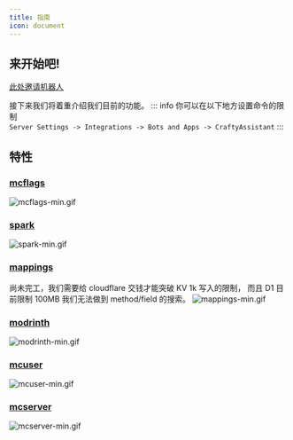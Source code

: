 ```yaml
---
title: 指南
icon: document
---
```


## 来开始吧!

[此处邀请机器人](https://discord.com/api/oauth2/authorize?client_id=1122729387587018806&permissions=277025392640&scope=applications.commands%20bot)

接下来我们将着重介绍我们目前的功能。
::: info
你可以在以下地方设置命令的限制
<br>`Server Settings -> Integrations -> Bots and Apps -> CraftyAssistant`
:::
## 特性

### [mcflags](./mcflags)
![mcflags-min.gif](https://s2.loli.net/2023/07/13/SBWav1Glpm8HT3g.gif)

### [spark](./spark)
![spark-min.gif](https://s2.loli.net/2023/07/13/gXVtzQ8D91nZxK6.gif)

### [mappings](./mappings)
尚未完工，我们需要给 cloudflare 交钱才能突破 KV 1k 写入的限制，
而且 D1 目前限制 100MB 我们无法做到 method/field 的搜索。
![mappings-min.gif](https://s2.loli.net/2023/07/13/bNdGsITpeP7UJil.gif)


### [modrinth](./modrinth)
![modrinth-min.gif](https://s2.loli.net/2023/07/13/VcysYTXO7K2b8HL.gif)

### [mcuser](./mcuser)
![mcuser-min.gif](https://s2.loli.net/2023/07/13/2UFi4I9cGtrKYdP.gif)

### [mcserver](./mcserver)
![mcserver-min.gif](https://s2.loli.net/2023/07/13/7XzqFjh6OQAPogH.gif)
